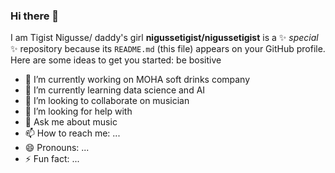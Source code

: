 ### Hi there 👋
I am Tigist Nigusse/
daddy's girl
**nigussetigist/nigussetigist** is a ✨ _special_ ✨ repository because its `README.md` (this file) appears on your GitHub profile. 
Here are some ideas to get you started: be bositive

- 🔭 I’m currently working on MOHA soft drinks company
- 🌱 I’m currently learning data science and AI 
- 👯 I’m looking to collaborate on musician
- 🤔 I’m looking for help with
- 💬 Ask me about music
- 📫 How to reach me: ...
- 😄 Pronouns: ...
- ⚡ Fun fact: ...
